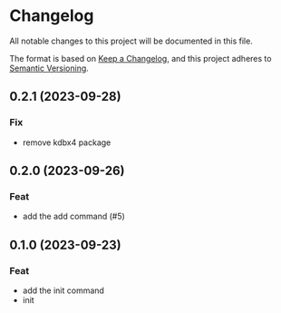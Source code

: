 # Changelog

All notable changes to this project will be documented in this file.

The format is based on [Keep a Changelog](https://keepachangelog.com/en/1.0.0/),
and this project adheres to [Semantic Versioning](https://semver.org/spec/v2.0.0.html).

## 0.2.1 (2023-09-28)

### Fix

- remove kdbx4 package

## 0.2.0 (2023-09-26)

### Feat

- add the add command (#5)

## 0.1.0 (2023-09-23)

### Feat

- add the init command
- init
